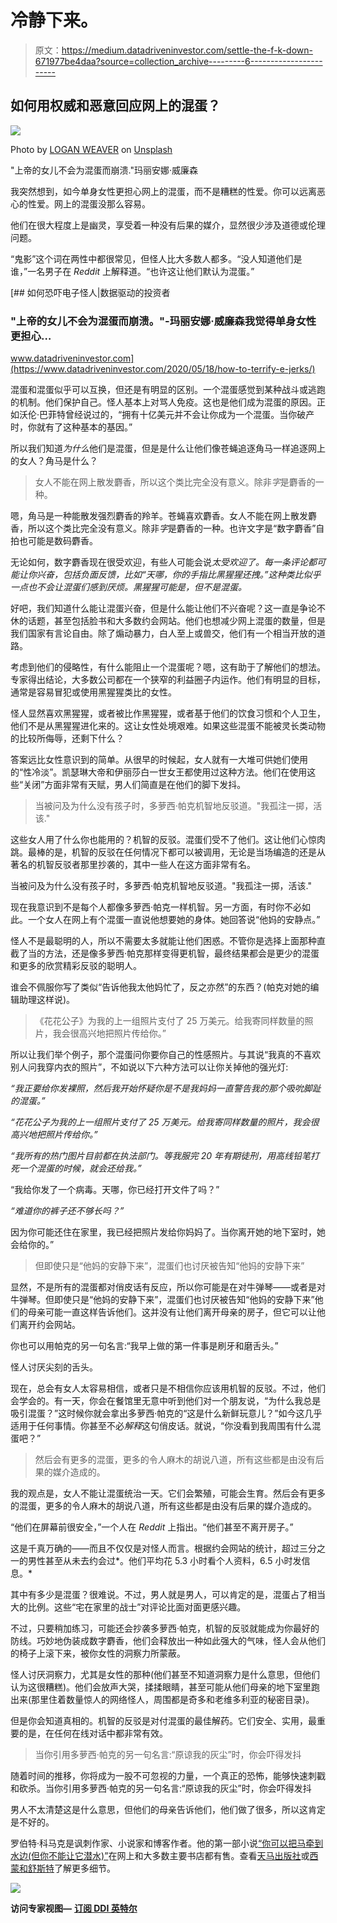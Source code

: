 # 冷静下来。

> 原文：<https://medium.datadriveninvestor.com/settle-the-f-k-down-671977be4daa?source=collection_archive---------6----------------------->

## 如何用权威和恶意回应网上的混蛋？

![](img/88c471617a24854e6d9e9e98d4df1499.png)

Photo by [LOGAN WEAVER](https://unsplash.com/@lgnwvr?utm_source=unsplash&utm_medium=referral&utm_content=creditCopyText) on [Unsplash](https://unsplash.com/s/photos/woman-on-computer?utm_source=unsplash&utm_medium=referral&utm_content=creditCopyText)

"上帝的女儿不会为混蛋而崩溃."玛丽安娜·威廉森

我突然想到，如今单身女性更担心网上的混蛋，而不是糟糕的性爱。你可以远离恶心的性爱。网上的混蛋没那么容易。

他们在很大程度上是幽灵，享受着一种没有后果的媒介，显然很少涉及道德或伦理问题。

“鬼影”这个词在两性中都很常见，但怪人比大多数人都多。“没人知道他们是谁，”一名男子在 *Reddit* 上解释道。“也许这让他们默认为混蛋。”

[](https://www.datadriveninvestor.com/2020/05/18/how-to-terrify-e-jerks/) [## 如何恐吓电子怪人|数据驱动的投资者

### "上帝的女儿不会为混蛋而崩溃。"-玛丽安娜·威廉森我觉得单身女性更担心…

www.datadriveninvestor.com](https://www.datadriveninvestor.com/2020/05/18/how-to-terrify-e-jerks/) 

混蛋和混蛋似乎可以互换，但还是有明显的区别。一个混蛋感觉到某种战斗或逃跑的机制。他们保护自己。怪人基本上对骂人免疫。这也是他们成为混蛋的原因。正如沃伦·巴菲特曾经说过的，“拥有十亿美元并不会让你成为一个混蛋。当你破产时，你就有了这种基本的基因。”

所以我们知道*为什么*他们是混蛋，但是是什么让他们像苍蝇追逐角马一样追逐网上的女人？角马是什么？

> 女人不能在网上散发麝香，所以这个类比完全没有意义。除非*字*是麝香的一种。

嗯，角马是一种能散发强烈麝香的羚羊。苍蝇喜欢麝香。女人不能在网上散发麝香，所以这个类比完全没有意义。除非*字*是麝香的一种。也许文字是“数字麝香”自拍也可能是数码麝香。

无论如何，数字麝香现在很受欢迎，有些人可能会说*太受欢迎了。每一条评论都可能让你兴奋，包括负面反馈，比如“天哪，你的手指比黑猩猩还拽。”这种类比似乎一点也不会让混蛋们感到厌烦。黑猩猩可能是，但不是混蛋。*

好吧，我们知道什么能让混蛋兴奋，但是什么能让他们不兴奋呢？这一直是争论不休的话题，甚至包括脸书和大多数约会网站。他们也想减少网上混蛋的数量，但是我们国家有言论自由。除了煽动暴力，白人至上或兽交，他们有一个相当开放的道路。

考虑到他们的侵略性，有什么能阻止一个混蛋呢？嗯，这有助于了解他们的想法。专家得出结论，大多数公司都在一个狭窄的利益圈子内运作。他们有明显的目标，通常是容易冒犯或使用黑猩猩类比的女性。

怪人显然喜欢黑猩猩，或者被比作黑猩猩，或者基于他们的饮食习惯和个人卫生，他们不是从黑猩猩进化来的。这让女性处境艰难。如果这些混蛋不能被灵长类动物的比较所侮辱，还剩下什么？

答案远比女性意识到的简单。从很早的时候起，女人就有一大堆可供她们使用的“性冷淡”。凯瑟琳大帝和伊丽莎白一世女王都使用过这种方法。他们在使用这些“关闭”方面非常有天赋，男人们简直是在他们的脚下发抖。

> 当被问及为什么没有孩子时，多萝西·帕克机智地反驳道。"我孤注一掷，活该."

这些女人用了什么你也能用的？机智的反驳。混蛋们受不了他们。这让他们心惊肉跳。最棒的是，机智的反驳在任何情况下都可以被调用，无论是当场编造的还是从著名的机智反驳者那里抄袭的，其中一些人在这方面非常有名。

当被问及为什么没有孩子时，多萝西·帕克机智地反驳道。"我孤注一掷，活该."

现在我意识到不是每个人都像多萝西·帕克一样机智。另一方面，有时你不必如此。一个女人在网上有个混蛋一直说他想要她的身体。她回答说“他妈的安静点。”

怪人不是最聪明的人，所以不需要太多就能让他们困惑。不管你是选择上面那种直截了当的方法，还是像多萝西·帕克那样变得更机智，最终结果都会是更少的混蛋和更多的欣赏精彩反驳的聪明人。

谁会不佩服你写了类似“告诉他我太他妈忙了，反之亦然”的东西？(帕克对她的编辑助理这样说)。

> 《花花公子》为我的上一组照片支付了 25 万美元。给我寄同样数量的照片，我会很高兴地把照片传给你。”

所以让我们举个例子，那个混蛋问你要你自己的性感照片。与其说“我真的不喜欢别人问我穿内衣的照片”，不如说以下六种方法可以让你关掉他的强光灯:

*“我正要给你发裸照，然后我开始怀疑你是不是我妈妈一直警告我的那个吸吮脚趾的混蛋。”*

*“花花公子为我的上一组照片支付了 25 万美元。给我寄同样数量的照片，我会很高兴地把照片传给你。”*

*“我所有的热门图片目前都在执法部门。等我服完 20 年有期徒刑，用高线铅笔打死一个混蛋的时候，就会还给我。”*

“我给你发了一个病毒。天哪，你已经打开文件了吗？”

*“难道你的裤子还不够长吗？”*

因为你可能还住在家里，我已经把照片发给你妈妈了。当你离开她的地下室时，她会给你的。”

> 但即使只是“他妈的安静下来”，混蛋们也讨厌被告知“他妈的安静下来”

显然，不是所有的混蛋都对俏皮话有反应，所以你可能是在对牛弹琴——或者是对牛弹琴。但即使只是“他妈的安静下来”，混蛋们也讨厌被告知“他妈的安静下来”他们的母亲可能一直这样告诉他们。这并没有让他们离开母亲的房子，但它可以让他们离开约会网站。

你也可以用帕克的另一句名言:“我早上做的第一件事是刷牙和磨舌头。”

怪人讨厌尖刻的舌头。

现在，总会有女人太容易相信，或者只是不相信你应该用机智的反驳。不过，他们会学会的。有一天，你会在餐馆里无意中听到他们对一个朋友说，“为什么我总是吸引混蛋？”这时候你就会拿出多萝西·帕克的“这是什么新鲜玩意儿？”如今这几乎适用于任何事情。你甚至不必*解释*这句俏皮话。就说，“你没看到我周围有什么混蛋吧？”

> 然后会有更多的混蛋，更多的令人麻木的胡说八道，所有这些都是由没有后果的媒介造成的。

我的观点是，女人不能让混蛋统治一天。它们会繁殖，可能会生育。然后会有更多的混蛋，更多的令人麻木的胡说八道，所有这些都是由没有后果的媒介造成的。

“他们在屏幕前很安全，”一个人在 *Reddit* 上指出。“他们甚至不离开房子。”

这是千真万确的——而且不仅仅是对怪人而言。根据约会网站的统计，超过三分之一的男性甚至从未去约会过*。他们平均花 5.3 小时看个人资料，6.5 小时发信息。*

其中有多少是混蛋？很难说。不过，男人就是男人，可以肯定的是，混蛋占了相当大的比例。这些“宅在家里的战士”对评论比面对面更感兴趣。

不过，只要稍加练习，可能还会抄袭多萝西·帕克，机智的反驳就能成为你最好的防线。巧妙地伪装成数字麝香，他们会释放出一种如此强大的气味，怪人会从他们的椅子上滚下来，被你女性的洞察力所蒙蔽。

怪人讨厌洞察力，尤其是女性的那种(他们甚至不知道洞察力是什么意思，但他们认为这很糟糕)。他们会放声大哭，揉揉眼睛，甚至可能从他们母亲的地下室里跑出来(那里住着数量惊人的网络怪人，周围都是奇多和老维多利亚的秘密目录)。

但是你会知道真相的。机智的反驳是对付混蛋的最佳解药。它们安全、实用，最重要的是，在任何在线对话中都非常有效。

> 当你引用多萝西·帕克的另一句名言:“原谅我的灰尘”时，你会吓得发抖

随着时间的推移，你将成为一股不可忽视的力量，一个真正的恐怖，能够快速刺戳和砍杀。当你引用多萝西·帕克的另一句名言:“原谅我的灰尘”时，你会吓得发抖

男人不太清楚这是什么意思，但他们的母亲告诉他们，他们做了很多，所以这肯定是不好的。

罗伯特·科马克是讽刺作家、小说家和博客作者。他的第一部小说[“你可以把马牵到水边(但你不能让它潜水)”](http://robertcormack.net/)在网上和大多数主要书店都有售。查看[天马出版社](http://skyhorsepublishing.com/)或[西蒙和舒斯特](http://simonandschuster.ca/)了解更多细节。

![](img/88e0d637333fe144177372b0cd6b07e8.png)

**访问专家视图—** [**订阅 DDI 英特尔**](https://datadriveninvestor.com/ddi-intel)